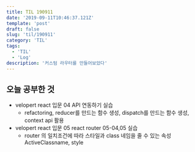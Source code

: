 ```yaml
---
title: TIL 190911 
date: '2019-09-11T10:46:37.121Z'
template: 'post'
draft: false
slug: 'til/190911'
category: 'TIL'
tags:
  - 'TIL'
  - 'Log'
description: '커스텀 라우터를 만들어보았다'
---
```


## 오늘 공부한 것

- velopert react 입문 04 API 연동하기 실습 
  - refactoring, reducer를 만드는 함수 생성, dispatch를 만드는 함수 생성, context api 활용 
- velopert react 입문 05 react router 05-04,05 실습 
  - router 의 일치조건에 따라 스타일과 class 네임을 줄 수 있는 속성 ActiveClassname, style



 

